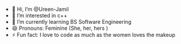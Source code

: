 - 👋 Hi, I’m @Ureen-Jamil
- 👀 I’m interested in c++
- 🌱 I’m currently learning BS Software Engineering
- 😄 Pronouns: Feminine (She, her, hers )
- ⚡ Fun fact: I love to code as much as the women loves the makeup

<!---
Ureen-Jamil/Ureen-Jamil is a ✨ special ✨ repository because its `README.md` (this file) appears on your GitHub profile.
You can click the Preview link to take a look at your changes.
--->
